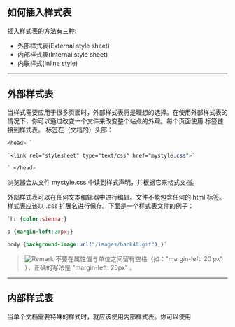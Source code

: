 ## 如何插入样式表

插入样式表的方法有三种:

- 外部样式表(External style sheet)  
- 内部样式表(Internal style sheet)
- 内联样式(Inline style)

------

## 外部样式表

当样式需要应用于很多页面时，外部样式表将是理想的选择。在使用外部样式表的情况下，你可以通过改变一个文件来改变整个站点的外观。每个页面使用 <link> 标签链接到样式表。 <link> 标签在（文档的）头部：

```css
<head> `

`<link rel="stylesheet" type="text/css" href="mystyle.css">`

` </head>
```

浏览器会从文件 mystyle.css 中读到样式声明，并根据它来格式文档。

外部样式表可以在任何文本编辑器中进行编辑。文件不能包含任何的 html 标签。样式表应该以 .css 扩展名进行保存。下面是一个样式表文件的例子：

```CSS
`hr {color:sienna;} 

p {margin-left:20px;} 

body {background-image:url("/images/back40.gif");}`
```



> ![Remark](https://www.runoob.com/images/lamp.gif) 不要在属性值与单位之间留有空格（如："margin-left: 20 px" ），正确的写法是 "margin-left: 20px" 。

------

## 内部样式表

当单个文档需要特殊的样式时，就应该使用内部样式表。你可以使用 <style> 标签在文档头部定义内部样式表，就像这样:

```css
<head>`
    
`</head>`

` <style> 
     hr {color:sienna;}
     p {margin-left:20px;} 
     body {background-image:url("images/back40.gif");}
</style> `

`</head>
```



------

## 内联样式

由于要将表现和内容混杂在一起，内联样式会损失掉样式表的许多优势。请慎用这种方法，例如当样式仅需要在一个元素上应用一次时。

要使用内联样式，你需要在相关的标签内使用样式（style）属性。Style 属性可以包含任何 CSS 属性。本例展示如何改变段落的颜色和左外边距：

```css
`<p style="color:sienna;margin-left:20px">这是一个段落。</p>`
```



------

## 多重样式

如果某些属性在不同的样式表中被同样的选择器定义，那么属性值将从更具体的样式表中被继承过来。 

例如，外部样式表拥有针对 h3 选择器的三个属性：

```CSS
h3 {    color:red;    text-align:left;    font-size:8pt; }
```

而内部样式表拥有针对 h3 选择器的两个属性：

```css
h3 {    text-align:right;    font-size:20pt; }
```

假如拥有内部样式表的这个页面同时与外部样式表链接，那么 h3 得到的样式是：

```CSS
color:red; text-align:right; font-size:20pt;
```

即颜色属性将被继承于外部样式表，而文字排列（text-alignment）和字体尺寸（font-size）会被内部样式表中的规则取代。

------

## 多重样式优先级

样式表允许以多种方式规定样式信息。样式可以规定在单个的 HTML 元素中，在 HTML 页的头元素中，或在一个外部的 CSS 文件中。甚至可以在同一个 HTML 文档内部引用多个外部样式表。

一般情况下，优先级如下：

**（内联样式）Inline style > （内部样式）Internal style sheet >（外部样式）External style sheet > 浏览器默认样式**

```css
<head>  `  

`<!-- 外部样式 style.css --> `

   `<link rel="stylesheet" type="text/css" href="style.css"/> `

   `<!-- 设置：h3{color:blue;} -->  ` 

 `<style type="text/css">`  
     
` </style>`

​    `/* 内部样式 */   `  

` h3{color:green;}  ` 

` </style> `

`</head> `

`<body> `

   `<h3>测试！</h3> `

`</body>
```



> **注意：**如果外部样式放在内部样式的后面，则外部样式将覆盖内部样式。